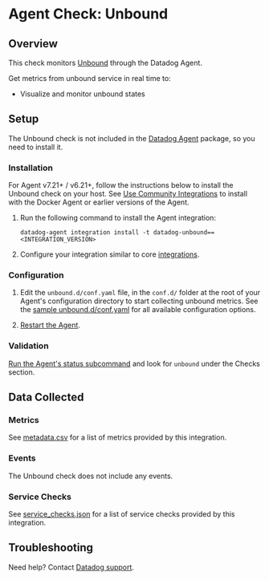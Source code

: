 # Agent Check: Unbound

## Overview

This check monitors [Unbound][1] through the Datadog Agent.

Get metrics from unbound service in real time to:

- Visualize and monitor unbound states

## Setup

The Unbound check is not included in the [Datadog Agent][2] package, so you need to install it.

### Installation

For Agent v7.21+ / v6.21+, follow the instructions below to install the Unbound check on your host. See [Use Community Integrations][3] to install with the Docker Agent or earlier versions of the Agent.

1. Run the following command to install the Agent integration:

   ```shell
   datadog-agent integration install -t datadog-unbound==<INTEGRATION_VERSION>
   ```

2. Configure your integration similar to core [integrations][4].

### Configuration

1. Edit the `unbound.d/conf.yaml` file, in the `conf.d/` folder at the root of
   your Agent's configuration directory to start collecting unbound metrics. See
   the [sample unbound.d/conf.yaml][7] for all available configuration options.

2. [Restart the Agent][8].

### Validation

[Run the Agent's status subcommand][9] and look for `unbound` under the Checks section.

## Data Collected

### Metrics

See [metadata.csv][10] for a list of metrics provided by this integration.

### Events

The Unbound check does not include any events.

### Service Checks

See [service_checks.json][12] for a list of service checks provided by this integration.

## Troubleshooting

Need help? Contact [Datadog support][11].


[1]: https://nlnetlabs.nl/documentation/unbound/unbound-control/
[2]: https://app.datadoghq.com/account/settings/agent/latest
[3]: https://docs.datadoghq.com/agent/guide/use-community-integrations/
[4]: https://docs.datadoghq.com/getting_started/integrations/
[7]: https://github.com/DataDog/integrations-extras/blob/master/unbound/datadog_checks/unbound/data/conf.yaml.example
[8]: https://docs.datadoghq.com/agent/guide/agent-commands/#start-stop-and-restart-the-agent
[9]: https://docs.datadoghq.com/agent/guide/agent-commands/#agent-status-and-information
[10]: https://github.com/DataDog/integrations-extras/blob/master/unbound/metadata.csv
[11]: https://docs.datadoghq.com/help/
[12]: https://github.com/DataDog/integrations-extras/blob/master/unbound/assets/service_checks.json
